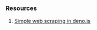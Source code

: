 ### Resources
1. [Simple web scraping in deno.js](https://siddacool.medium.com/deno-web-scrapper-4f745685dfd1)